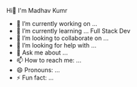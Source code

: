  Hi👋 I'm Madhav Kumr

- 🔭 I’m currently working on ...
- 🌱 I’m currently learning ... Full Stack Dev
- 👯 I’m looking to collaborate on ...
- 🤔 I’m looking for help with ...
- 💬 Ask me about ...
- 📫 How to reach me: ...
- 😄 Pronouns: ...
- ⚡ Fun fact: ...

